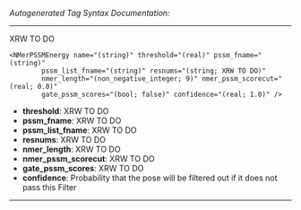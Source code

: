 _Autogenerated Tag Syntax Documentation:_

---
XRW TO DO

```
<NMerPSSMEnergy name="(string)" threshold="(real)" pssm_fname="(string)"
        pssm_list_fname="(string)" resnums="(string; XRW TO DO)"
        nmer_length="(non_negative_integer; 9)" nmer_pssm_scorecut="(real; 0.0)"
        gate_pssm_scores="(bool; false)" confidence="(real; 1.0)" />
```

-   **threshold**: XRW TO DO
-   **pssm_fname**: XRW TO DO
-   **pssm_list_fname**: XRW TO DO
-   **resnums**: XRW TO DO
-   **nmer_length**: XRW TO DO
-   **nmer_pssm_scorecut**: XRW TO DO
-   **gate_pssm_scores**: XRW TO DO
-   **confidence**: Probability that the pose will be filtered out if it does not pass this Filter

---
